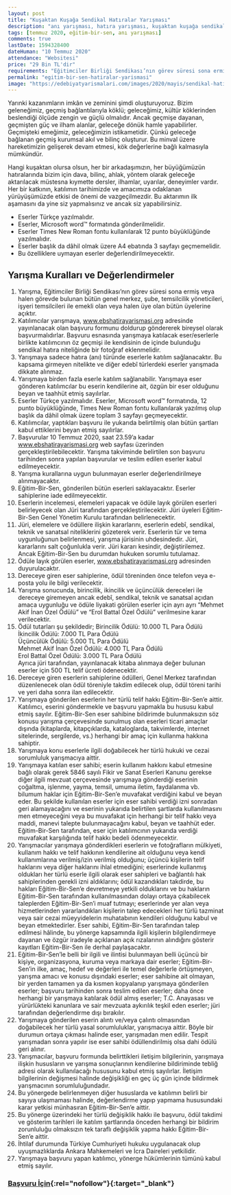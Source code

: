 ```yaml
---
layout: post
title: "Kuşaktan Kuşağa Sendikal Hatıralar Yarışması"
description: "anı yarışması, hatıra yarışması, kuşaktan kuşağa sendikal hatıralar yarışması"
tags: [temmuz 2020, eğitim-bir-sen, anı yarışması]
comments: true
lastDate: 1594328400    
dateHuman: "10 Temmuz 2020"
attendance: "Websitesi"
price: "29 Bin TL'dir"
requirements: "Eğitimciler Birliği Sendikası’nın görev süresi sona ermiş veya halen görevde bulunan bütün genel merkez, şube, temsilcilik yöneticileri, işyeri temsilcileri ile emekli olan veya halen üye olan bütün üyelerine açıktır"
permalink: "egitim-bir-sen-hatiralar-yarismasi"
image: "https://edebiyatyarismalari.com/images/2020/mayis/sendikal-hatiralar-yarismasi.jpg"
---
```


Yarınki kazanımların imkân ve zeminini şimdi oluşturuyoruz. Bizim geleneğimiz, geçmiş bağlantılarıyla köklü; geleceğimiz, kültür köklerinden beslendiği ölçüde zengin ve güçlü olmalıdır. Ancak geçmişe dayanan, geçmişten güç ve ilham alanlar, geleceğe dönük hamle yapabilirler. Geçmişteki emeğimiz, geleceğimizin istikametidir. Çünkü geleceğe bağlanan geçmiş kurumsal akıl ve bilinç oluşturur. Bu minval üzere hareketimizin gelişerek devam etmesi, kök değerlerine bağlı kalmasıyla mümkündür.

Hangi kuşaktan olursa olsun, her bir arkadaşımızın, her büyüğümüzün hatıralarında bizim için dava, bilinç, ahlak, yöntem olarak geleceğe aktarılacak müstesna kıymette dersler, ilhamlar, uyarılar, deneyimler vardır. Her bir katkının, katılımın tarihimizde ve amacımıza odaklanan yürüyüşümüzde etkisi de önemi de vazgeçilmezdir. Bu aktarımın ilk aşamasını da yine siz yapmalısınız ve ancak siz yapabilirsiniz.  

- Eserler Türkçe yazılmalıdır.
- Eserler, Microsoft word™ formatında gönderilmelidir.
- Eserler Times New Roman fontu kullanılarak 12 punto büyüklüğünde yazılmalıdır.
- Eserler başlık da dâhil olmak üzere A4 ebatında 3 sayfayı geçmemelidir.
- Bu özelliklere uymayan eserler değerlendirilmeyecektir.

## Yarışma Kuralları ve Değerlendirmeler
1. Yarışma, Eğitimciler Birliği Sendikası’nın görev süresi sona ermiş veya halen görevde bulunan bütün genel merkez, şube, temsilcilik yöneticileri, işyeri temsilcileri ile emekli olan veya halen üye olan bütün üyelerine açıktır.
2. Katılımcılar yarışmaya, www.ebshatirayarismasi.org adresinde yayınlanacak olan başvuru formunu doldurup göndererek bireysel olarak başvurmalıdırlar. Başvuru esnasında yarışmaya katılacak eser/eserlerle birlikte katılımcının öz geçmişi ile kendisinin de içinde bulunduğu sendikal hatıra niteliğinde bir fotoğraf eklenmelidir.
3. Yarışmaya sadece hatıra (anı) türünde eserlerle katılım sağlanacaktır. Bu kapsama girmeyen nitelikte ve diğer edebî türlerdeki eserler yarışmada dikkate alınmaz.
4. Yarışmaya birden fazla eserle katılım sağlanabilir. Yarışmaya eser gönderen katılımcılar bu eserin kendilerine ait, özgün bir eser olduğunu beyan ve taahhüt etmiş sayılırlar.
5. Eserler Türkçe yazılmalıdır. Eserler, Microsoft word™ formatında, 12 punto büyüklüğünde, Times New Roman fontu kullanılarak yazılmış olup başlık da dâhil olmak üzere toplam 3 sayfayı geçmeyecektir.
6. Katılımcılar, yaptıkları başvuru ile yukarıda belirtilmiş olan bütün şartları kabul ettiklerini beyan etmiş sayılırlar.
7. Başvurular 10 Temmuz 2020, saat 23.59’a kadar www.ebshatirayarismasi.org web sayfası üzerinden gerçekleştirilebilecektir. Yarışma takviminde belirtilen son başvuru tarihinden sonra yapılan başvurular ve teslim edilen eserler kabul edilmeyecektir.
8. Yarışma kurallarına uygun bulunmayan eserler değerlendirilmeye alınmayacaktır.
9. Eğitim-Bir-Sen, gönderilen bütün eserleri saklayacaktır. Eserler sahiplerine iade edilmeyecektir.
10. Eserlerin incelemesi, elemeleri yapacak ve ödüle layık görülen eserleri belirleyecek olan Jüri tarafından gerçekleştirilecektir. Jüri üyeleri Eğitim-Bir-Sen Genel Yönetim Kurulu tarafından belirlenecektir.
11. Jüri, elemelere ve ödüllere ilişkin kararlarını, eserlerin edebî, sendikal, teknik ve sanatsal niteliklerini gözeterek verir. Eserlerin tür ve tema uygunluğunun belirlenmesi, yarışma jürisinin uhdesindedir. Jüri, kararlarını salt çoğunlukla verir. Jüri kararı kesindir, değiştirilemez. Ancak Eğitim-Bir-Sen bu durumdan hukuken sorumlu tutulamaz.
12. Ödüle layık görülen eserler, www.ebshatirayarismasi.org adresinden duyurulacaktır.
13. Dereceye giren eser sahiplerine, ödül töreninden önce telefon veya e-posta yolu ile bilgi verilecektir.
14. Yarışma sonucunda, birincilik, ikincilik ve üçüncülük dereceleri ile dereceye giremeyen ancak edebî, sendikal, teknik ve sanatsal açıdan amaca uygunluğu ve ödüle liyakati görülen eserler için ayrı ayrı “Mehmet Akif İnan Özel Ödülü” ve “Erol Battal Özel Ödülü” verilmesine karar verilecektir.
15. Ödül tutarları şu şekildedir;
Birincilik Ödülü: 10.000 TL Para Ödülü   
İkincilik Ödülü: 7.000 TL Para Ödülü  
Üçüncülük Ödülü: 5.000 TL Para Ödülü  
Mehmet Akif İnan Özel Ödülü: 4.000 TL Para Ödülü  
Erol Battal Özel Ödülü: 3.000 TL Para Ödülü  
Ayrıca jüri tarafından, yayınlanacak kitaba alınmaya değer bulunan eserler için 500 TL telif ücreti ödenecektir.  
16. Dereceye giren eserlerin sahiplerine ödülleri, Genel Merkez tarafından düzenlenecek olan ödül töreniyle takdim edilecek olup, ödül töreni tarihi ve yeri daha sonra ilan edilecektir.
17. Yarışmaya gönderilen eserlerin her türlü telif hakkı Eğitim-Bir-Sen’e aittir. Katılımcı, eserini göndermekle ve başvuru yapmakla bu hususu kabul etmiş sayılır. Eğitim-Bir-Sen eser sahibine bildirimde bulunmaksızın söz konusu yarışma çerçevesinde sunulmuş olan eserleri ticari amaçlar dışında (kitaplarda, kitapçıklarda, kataloglarda, takvimlerde, internet sitelerinde, sergilerde, vs.) herhangi bir amaç için kullanma hakkına sahiptir.
18. Yarışmaya konu eserlerle ilgili doğabilecek her türlü hukuki ve cezai sorumluluk yarışmacıya aittir.
19. Yarışmaya katılan eser sahibi; eserin kullanım hakkını kabul etmesine bağlı olarak gerek 5846 sayılı Fikir ve Sanat Eserleri Kanunu gerekse diğer ilgili mevzuat çerçevesinde yarışmaya gönderdiği eserinin çoğaltma, işlenme, yayma, temsil, umuma iletim, faydalanma vb. bilumum haklar için Eğitim-Bir-Sen’e muvafakat verdiğini kabul ve beyan eder. Bu şekilde kullanılan eserler için eser sahibi verdiği izni sonradan geri alamayacağını ve eserinin yukarıda belirtilen şartlarda kullanılmasını men etmeyeceğini veya bu muvafakat için herhangi bir telif hakkı veya maddi, manevi talepte bulunmayacağını kabul, beyan ve taahhüt eder. Eğitim-Bir-Sen tarafından, eser için katılımcının yukarıda verdiği muvafakat karşılığında telif hakkı bedeli ödenmeyecektir.
20. Yarışmacılar yarışmaya gönderdikleri eserlerin ve fotoğrafların mülkiyeti, kullanım hakkı ve telif hakkının kendilerine ait olduğunu veya kendi kullanımlarına verilmiş/izin verilmiş olduğunu; üçüncü kişilerin telif haklarını veya diğer haklarını ihlal etmediğini; eserlerinde kullanmış oldukları her türlü eserle ilgili olarak eser sahipleri ve bağlantılı hak sahiplerinden gerekli izni aldıklarını; ödül kazandıkları takdirde, bu hakları Eğitim-Bir-Sen’e devretmeye yetkili olduklarını ve bu hakların Eğitim-Bir-Sen tarafından kullanılmasından dolayı ortaya çıkabilecek taleplerden Eğitim-Bir-Sen’i muaf tutmayı; eserlerinde yer alan veya hizmetlerinden yararlandıkları kişilerin talep edecekleri her türlü tazminat veya sair cezai müeyyidelerin muhatabının kendileri olduğunu kabul ve beyan etmektedirler. Eser sahibi, Eğitim-Bir-Sen tarafından talep edilmesi hâlinde, bu yönerge kapsamında ilgili kişilerin bilgilendirmeye dayanan ve özgür iradeyle açıklanan açık rızalarının alındığını gösterir kayıtları Eğitim-Bir-Sen ile derhal paylaşacaktır.
21. Eğitim-Bir-Sen’le belli bir ilgili ve ilintisi bulunmayan belli üçüncü bir kişiye, organizasyona, kuruma veya markaya dair eserler; Eğitim-Bir-Sen’in ilke, amaç, hedef ve değerleri ile temel değerlerle örtüşmeyen, yarışma amacı ve konusu dışındaki eserler; eser sahibine ait olmayan, bir yerden tamamen ya da kısmen kopyalanıp yarışmaya gönderilen eserler; başvuru tarihinden sonra teslim edilen eserler; daha önce herhangi bir yarışmaya katılarak ödül almış eserler; T.C. Anayasası ve yürürlükteki kanunlara ve sair mevzuata aykırılık teşkil eden eserler; jüri tarafından değerlendirme dışı bırakılır.
22. Yarışmaya gönderilen eserin alıntı ve/veya çalıntı olmasından doğabilecek her türlü yasal sorumluluklar, yarışmacıya aittir. Böyle bir durumun ortaya çıkması halinde eser, yarışmadan men edilir. Tespit yarışmadan sonra yapılır ise eser sahibi ödüllendirilmiş olsa dahi ödülü geri alınır.
23. Yarışmacılar, başvuru formunda belirttikleri iletişim bilgilerinin, yarışmaya ilişkin hususların ve yarışma sonuçlarının kendilerine bildiriminde tebliğ adresi olarak kullanılacağı hususunu kabul etmiş sayılırlar. İletişim bilgilerinin değişmesi halinde değişikliği en geç üç gün içinde bildirmek yarışmacının sorumluluğundadır.
24. Bu yönergede belirlenmeyen diğer hususlarda ve katılımın belirli bir sayıya ulaşmaması halinde, değerlendirme yapıp yapmama hususundaki karar yetkisi münhasıran Eğitim-Bir-Sen’e aittir.
25. Bu yönerge üzerindeki her türlü değişiklik hakkı ile başvuru, ödül takdimi ve gösterim tarihleri ile katılım şartlarında önceden herhangi bir bildirim zorunluluğu olmaksızın tek taraflı değişiklik yapma hakkı Eğitim-Bir-Sen’e aittir.
26. İhtilaf durumunda Türkiye Cumhuriyeti hukuku uygulanacak olup uyuşmazlıklarda Ankara Mahkemeleri ve İcra Daireleri yetkilidir.
27. Yarışmaya başvuru yapan katılımcı, yönerge hükümlerinin tümünü kabul etmiş sayılır.

### [Başvuru İçin](https://www.ebshatirayarismasi.org/?ref=edebiyatyarismalari.com){:rel="nofollow"}{:target="_blank"}